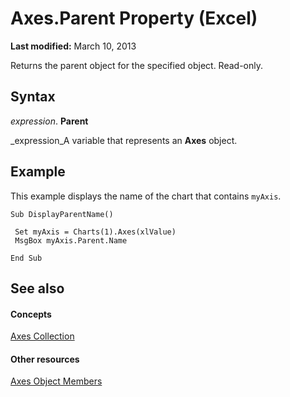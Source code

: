 
# Axes.Parent Property (Excel)

 **Last modified:** March 10, 2013

Returns the parent object for the specified object. Read-only.

## Syntax

 _expression_. **Parent**

 _expression_A variable that represents an  **Axes** object.


## Example

This example displays the name of the chart that contains  `myAxis`.


```
Sub DisplayParentName() 
 
 Set myAxis = Charts(1).Axes(xlValue) 
 MsgBox myAxis.Parent.Name 
 
End Sub
```


## See also


#### Concepts


 [Axes Collection](581e51e5-3dbb-7f0c-a87d-2d44f67dad0b.md)
#### Other resources


 [Axes Object Members](10a6fffe-65ff-e9b2-813c-357664e276a5.md)
